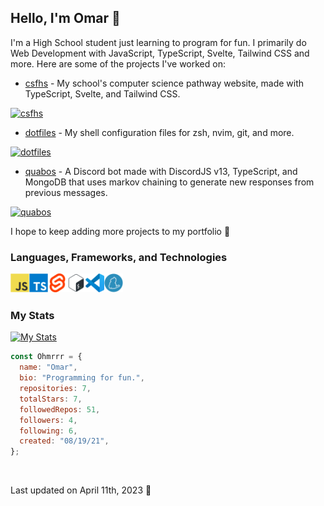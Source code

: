 ## Hello, I'm Omar 🙌

I'm a High School student just learning to program for fun. I primarily do Web Development with JavaScript, TypeScript, Svelte, Tailwind CSS and more. Here are some of the projects I've worked on:

- [csfhs](https://github.com/estebangarcia21/csfhs) - My school's computer science pathway website, made with TypeScript, Svelte, and Tailwind CSS.

[![csfhs](https://github-readme-stats.vercel.app/api/pin/?username=estebangarcia21&repo=csfhs&show_owner=false&theme=dark)](https://github.com/estebangarcia21/csfhs)

- [dotfiles](https://github.com/ohmrr/dotfiles) - My shell configuration files for zsh, nvim, git, and more.

[![dotfiles](https://github-readme-stats.vercel.app/api/pin/?username=ohmrr&repo=dotfiles&show_owner=true&theme=dark)](https://github.com/ohmrr/dotfiles)

- [quabos](https://github.com/ohmrr/quabos) - A Discord bot made with DiscordJS v13, TypeScript, and MongoDB that uses markov chaining to generate new responses from previous messages.

[![quabos](https://github-readme-stats.vercel.app/api/pin/?username=ohmrr&repo=quabos&show_owner=true&theme=dark)](https://github.com/ohmrr/quabos)

I hope to keep adding more projects to my portfolio 💯

### Languages, Frameworks, and Technologies

<img align="left" width="30px" alt="JavaScript" src="https://raw.githubusercontent.com/devicons/devicon/master/icons/javascript/javascript-original.svg" />
<img align="left" width="30px" alt="TypeScript" src="https://raw.githubusercontent.com/devicons/devicon/master/icons/typescript/typescript-original.svg" />
<img align="left" width="30px" alt="Svelte" src="https://raw.githubusercontent.com/devicons/devicon/master/icons/svelte/svelte-original.svg" />
<img align="left" width="30px" alt="Bash" src="https://raw.githubusercontent.com/devicons/devicon/master/icons/bash/bash-original.svg" />
<img align="left" width="30px" alt="Visual Studio Code" src="https://raw.githubusercontent.com/devicons/devicon/master/icons/vscode/vscode-original.svg" />
<img align="left" width="30px" alt="Yarn" src="https://raw.githubusercontent.com/devicons/devicon/master/icons/yarn/yarn-original.svg" />
<br />
<br />

### My Stats

[![My Stats](https://github-readme-stats.vercel.app/api?username=ohmrr&theme=dark)](https://github.com/ohmrr)
<br />

```js
const Ohmrrr = {
  name: "Omar",
  bio: "Programming for fun.",
  repositories: 7,
  totalStars: 7,
  followedRepos: 51,
  followers: 4,
  following: 6,
  created: "08/19/21",
};
```

<br />

Last updated on April 11th, 2023 🤯
